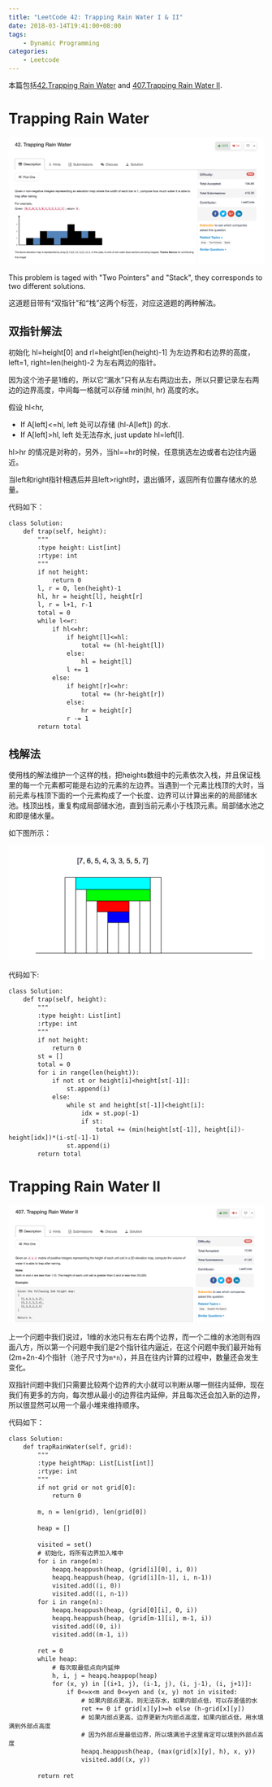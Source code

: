 ```yaml
---
title: "LeetCode 42: Trapping Rain Water I & II"
date: 2018-03-14T19:41:00+08:00
tags:
    - Dynamic Programming
categories:
    - Leetcode
---
```


本篇包括[42.Trapping Rain Water](https://leetcode.com/problems/trapping-rain-water/description/) and [407.Trapping Rain Water II](https://leetcode.com/problems/trapping-rain-water-ii/description/).

# Trapping Rain Water

![Description](/images/leetcode/42_1.png)

This problem is taged with "Two Pointers" and "Stack", they corresponds to two different solutions.

这道题目带有“双指针”和“栈”这两个标签，对应这道题的两种解法。

## 双指针解法

初始化 hl=height[0] and rl=height[len(height)-1] 为左边界和右边界的高度，left=1, right=len(height)-2 为左右两边的指针。

因为这个池子是1维的，所以它“漏水”只有从左右两边出去，所以只要记录左右两边的边界高度，中间每一格就可以存储 min(hl, hr) 高度的水。

假设 hl<hr,   

* If A[left]<=hl, left 处可以存储 (hl-A[left]) 的水.
* If A[left]>hl, left 处无法存水, just update hl=left[l].

hl>hr 的情况是对称的，另外，当hl==hr的时候，任意挑选左边或者右边往内逼近。

当left和right指针相遇后并且left>right时，退出循环，返回所有位置存储水的总量。

代码如下：

```
class Solution:
    def trap(self, height):
        """
        :type height: List[int]
        :rtype: int
        """
        if not height:
            return 0
        l, r = 0, len(height)-1
        hl, hr = height[l], height[r]
        l, r = l+1, r-1
        total = 0
        while l<=r:
            if hl<=hr:
                if height[l]<=hl:
                    total += (hl-height[l])
                else:
                    hl = height[l]
                l += 1
            else:
                if height[r]<=hr:
                    total += (hr-height[r])
                else:
                    hr = height[r]
                r -= 1
        return total
```

## 栈解法

使用栈的解法维护一个这样的栈，把heights数组中的元素依次入栈，并且保证栈里的每一个元素都可能是右边的元素的左边界。当遇到一个元素比栈顶的大时，当前元素与栈顶下面的一个元素构成了一个长度、边界可以计算出来的的局部储水池。栈顶出栈，重复构成局部储水池，直到当前元素小于栈顶元素。局部储水池之和即是储水量。

如下图所示：

![pic](/images/leetcode/42_2.png)

代码如下:

```
class Solution:
    def trap(self, height):
        """
        :type height: List[int]
        :rtype: int
        """
        if not height:
            return 0
        st = []
        total = 0
        for i in range(len(height)):
            if not st or height[i]<height[st[-1]]:
                st.append(i)
            else:
                while st and height[st[-1]]<height[i]:
                    idx = st.pop(-1)
                    if st:
                        total += (min(height[st[-1]], height[i])-height[idx])*(i-st[-1]-1)
                st.append(i)
        return total
```


# Trapping Rain Water II

![Description](/images/leetcode/407_1.png)

上一个问题中我们说过，1维的水池只有左右两个边界，而一个二维的水池则有四面八方，所以第一个问题中我们是2个指针往内逼近，在这个问题中我们最开始有(2m+2n-4)个指针（池子尺寸为`m*n`），并且在往内计算的过程中，数量还会发生变化。

双指针问题中我们只需要比较两个边界的大小就可以判断从哪一侧往内延伸，现在我们有更多的方向，每次想从最小的边界往内延伸，并且每次还会加入新的边界，所以很显然可以用一个最小堆来维持顺序。

代码如下：

```
class Solution:
    def trapRainWater(self, grid):
        """
        :type heightMap: List[List[int]]
        :rtype: int
        """
        if not grid or not grid[0]:
            return 0
        
        m, n = len(grid), len(grid[0])
        
        heap = []
        
        visited = set()
        # 初始化，将所有边界加入堆中
        for i in range(m):
            heapq.heappush(heap, (grid[i][0], i, 0))
            heapq.heappush(heap, (grid[i][n-1], i, n-1))
            visited.add((i, 0))
            visited.add((i, n-1))
        for i in range(n):
            heapq.heappush(heap, (grid[0][i], 0, i))
            heapq.heappush(heap, (grid[m-1][i], m-1, i))
            visited.add((0, i))
            visited.add((m-1, i))
            
        ret = 0
        while heap:
            # 每次取最低点向内延伸
            h, i, j = heapq.heappop(heap)
            for (x, y) in [(i+1, j), (i-1, j), (i, j-1), (i, j+1)]:
                if 0<=x<m and 0<=y<n and (x, y) not in visited:
                    # 如果内部点更高，则无法存水，如果内部点低，可以存差值的水
                    ret += 0 if grid[x][y]>=h else (h-grid[x][y])
                    # 如果内部点更高，边界更新为内部点高度，如果内部点低，用水填满到外部点高度
                    # 因为外部点是最低边界，所以填满池子这里肯定可以填到外部点高度
                    heapq.heappush(heap, (max(grid[x][y], h), x, y))
                    visited.add((x, y))
        
        return ret
```
